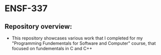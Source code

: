 # ENSF-337
## Repository overview:
- This repository showcases various work that I completed for my "Programming Fundementals for Software and Computer" course, that focused on fundementals in C and C++
